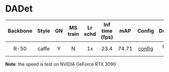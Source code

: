 # DADet

| Backbone |  Style  | GN  | MS train | Lr schd | Inf time (fps) | mAP |                                                               Config                                                                |                                                                                                                                                            Download                                                                                                                                                            |
| :------: | :-----: | :-: | :------: | :-----: | :------------: | :----: | :---------------------------------------------------------------------------------------------------------------------------------: | :----------------------------------------------------------------------------------------------------------------------------------------------------------------------------------------------------------------------------------------------------------------------------------------------------------------------------: |
|   R-50   |  caffe  |  Y  |    N     |   1x    |      23.4      |  74.71  | [config](configs/dadet/dadet_r50.py)  |  [model](https://drive.google.com/file/d/1DSU6sF04WhzhGNSjU50_RLVaRUWZY0Uq/view?usp=share_link) \| [log](https://drive.google.com/file/d/15ZClGivnZXV0kvE5ip-CnzNILwoqxYNi/view?usp=sharing)   |

**Note**: the speed is test on NVIDIA GeForce RTX 3090

